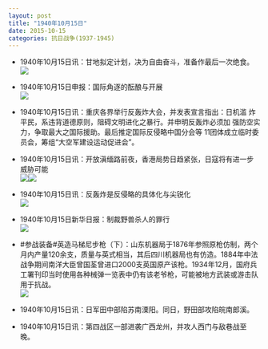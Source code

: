 ```yaml
---
layout: post
title: "1940年10月15日"
date: 2015-10-15
categories: 抗日战争(1937-1945)
---
```


<meta name="referrer" content="no-referrer" />

- 1940年10月15日讯：甘地拟定计划，决为自由奋斗，准备作最后一次绝食。 <br/><img src="https://ww3.sinaimg.cn/large/aca367d8jw1ex26xa2atvj20a80dxjt3.jpg" />

- 1940年10月15日申报：国际角逐的酝酿与开展 <br/><img src="https://ww4.sinaimg.cn/large/aca367d8jw1ex257accplj20u30y74nc.jpg" />

- 1940年10月15日讯：重庆各界举行反轰炸大会，并发表宣言指出：日机滥 炸平民，系违背道德原则，阻碍文明进化之暴行。并申明反轰炸必须加 强防空实力，争取最大之国际援助。最后推定国际反侵略中国分会等 11团体成立临时委员会，筹组“大空军建设运动促进会”。 

- 1940年10月15日讯：开放滇缅路前夜，香港局势日趋紧张，日寇将有进一步威胁可能 <br/><img src="https://ww4.sinaimg.cn/large/aca367d8jw1ex1y93lj8fj20yb0d6q7c.jpg" /><img src="https://ww1.sinaimg.cn/large/aca367d8jw1ex1y93rlvgj207j06igm1.jpg" />

- 1940年10月15日讯：反轰炸是反侵略的具体化与尖锐化 <br/><img src="https://ww2.sinaimg.cn/large/aca367d8jw1ex1pkwbyjaj20dp12j461.jpg" />

- 1940年10月15日新华日报：制裁野兽杀人的罪行 <br/><img src="https://ww2.sinaimg.cn/large/aca367d8jw1ex1nudx0pzj21210h67aa.jpg" />

- #参战装备#英造马梯尼步枪（下）：山东机器局于1876年参照原枪仿制，两个月内产量120余支，质量与英式相当，其后四川机器局也有仿造。1884年中法战争期间南洋大臣曾国荃曾进口2000支英国原产该枪。1934年12月，国府兵工署刊印当时使用各种械弹一览表中仍有该老爷枪，可能被地方武装或游击队用于抗战。 <br/><img src="https://ww3.sinaimg.cn/large/aca367d8jw1ex1l8w1g0sj20b40nftak.jpg" />

- 1940年10月15日讯：日军田中部陷苏南溧阳。同日，野田部攻陷皖南郎溪。 

- 1940年10月15日讯：第四战区一部进袭广西龙州，并攻人西门与敌巷战至晚。 

